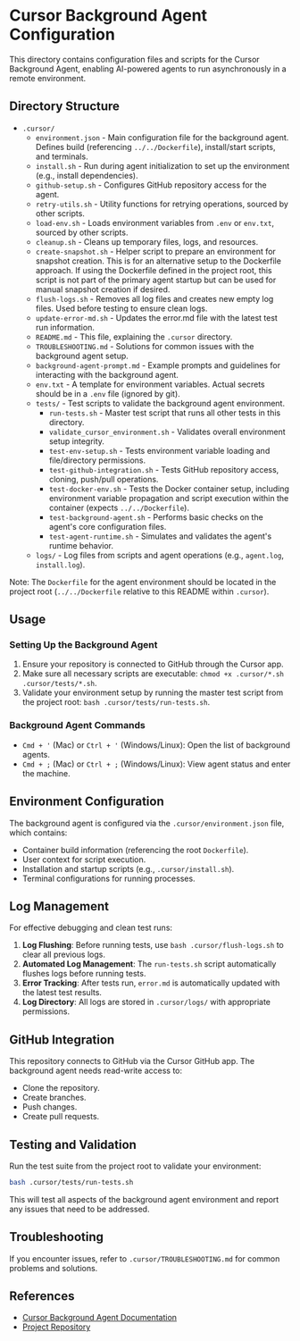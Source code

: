 # Cursor Background Agent Configuration

This directory contains configuration files and scripts for the Cursor Background Agent, enabling AI-powered agents to run asynchronously in a remote environment.

## Directory Structure

- `.cursor/`
  - `environment.json` - Main configuration file for the background agent. Defines build (referencing `../../Dockerfile`), install/start scripts, and terminals.
  - `install.sh` - Run during agent initialization to set up the environment (e.g., install dependencies).
  - `github-setup.sh` - Configures GitHub repository access for the agent.
  - `retry-utils.sh` - Utility functions for retrying operations, sourced by other scripts.
  - `load-env.sh` - Loads environment variables from `.env` or `env.txt`, sourced by other scripts.
  - `cleanup.sh` - Cleans up temporary files, logs, and resources.
  - `create-snapshot.sh` - Helper script to prepare an environment for snapshot creation. This is for an alternative setup to the Dockerfile approach. If using the Dockerfile defined in the project root, this script is not part of the primary agent startup but can be used for manual snapshot creation if desired.
  - `flush-logs.sh` - Removes all log files and creates new empty log files. Used before testing to ensure clean logs.
  - `update-error-md.sh` - Updates the error.md file with the latest test run information.
  - `README.md` - This file, explaining the `.cursor` directory.
  - `TROUBLESHOOTING.md` - Solutions for common issues with the background agent setup.
  - `background-agent-prompt.md` - Example prompts and guidelines for interacting with the background agent.
  - `env.txt` - A template for environment variables. Actual secrets should be in a `.env` file (ignored by git).
  - `tests/` - Test scripts to validate the background agent environment.
    - `run-tests.sh` - Master test script that runs all other tests in this directory.
    - `validate_cursor_environment.sh` - Validates overall environment setup integrity.
    - `test-env-setup.sh` - Tests environment variable loading and file/directory permissions.
    - `test-github-integration.sh` - Tests GitHub repository access, cloning, push/pull operations.
    - `test-docker-env.sh` - Tests the Docker container setup, including environment variable propagation and script execution within the container (expects `../../Dockerfile`).
    - `test-background-agent.sh` - Performs basic checks on the agent's core configuration files.
    - `test-agent-runtime.sh` - Simulates and validates the agent's runtime behavior.
  - `logs/` - Log files from scripts and agent operations (e.g., `agent.log`, `install.log`).

Note: The `Dockerfile` for the agent environment should be located in the project root (`../../Dockerfile` relative to this README within `.cursor`).

## Usage

### Setting Up the Background Agent

1. Ensure your repository is connected to GitHub through the Cursor app.
2. Make sure all necessary scripts are executable: `chmod +x .cursor/*.sh .cursor/tests/*.sh`.
3. Validate your environment setup by running the master test script from the project root: `bash .cursor/tests/run-tests.sh`.

### Background Agent Commands

- `Cmd + '` (Mac) or `Ctrl + '` (Windows/Linux): Open the list of background agents.
- `Cmd + ;` (Mac) or `Ctrl + ;` (Windows/Linux): View agent status and enter the machine.

## Environment Configuration

The background agent is configured via the `.cursor/environment.json` file, which contains:

- Container build information (referencing the root `Dockerfile`).
- User context for script execution.
- Installation and startup scripts (e.g., `.cursor/install.sh`).
- Terminal configurations for running processes.

## Log Management

For effective debugging and clean test runs:

1. **Log Flushing**: Before running tests, use `bash .cursor/flush-logs.sh` to clear all previous logs.
2. **Automated Log Management**: The `run-tests.sh` script automatically flushes logs before running tests.
3. **Error Tracking**: After tests run, `error.md` is automatically updated with the latest test results.
4. **Log Directory**: All logs are stored in `.cursor/logs/` with appropriate permissions.

## GitHub Integration

This repository connects to GitHub via the Cursor GitHub app. The background agent needs read-write access to:

- Clone the repository.
- Create branches.
- Push changes.
- Create pull requests.

## Testing and Validation

Run the test suite from the project root to validate your environment:

```bash
bash .cursor/tests/run-tests.sh
```

This will test all aspects of the background agent environment and report any issues that need to be addressed.

## Troubleshooting

If you encounter issues, refer to `.cursor/TROUBLESHOOTING.md` for common problems and solutions.

## References

- [Cursor Background Agent Documentation](https://docs.cursor.com/background-agent)
- [Project Repository](https://github.com/Victordtesla24/cursor-uninstaller.git)
